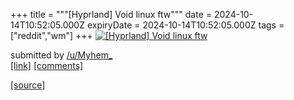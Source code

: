 +++
title = """[Hyprland] Void linux ftw"""
date = 2024-10-14T10:52:05.000Z
expiryDate = 2024-10-14T10:52:05.000Z
tags = ["reddit","wm"]
+++
[![[Hyprland] Void linux ftw](https://preview.redd.it/fobjuwdlcpud1.png?width=640&crop=smart&auto=webp&s=f9d2998c0673555e8defa8f88d3cb9dfda1257b0 "[Hyprland] Void linux ftw")](https://www.reddit.com/r/unixporn/comments/1g3cy5a/hyprland_void_linux_ftw/)

submitted by [/u/Myhem\_](https://www.reddit.com/user/Myhem_)  
[\[link\]](https://i.redd.it/fobjuwdlcpud1.png) [\[comments\]](https://www.reddit.com/r/unixporn/comments/1g3cy5a/hyprland_void_linux_ftw/)

[[source]](https://www.reddit.com/r/unixporn/comments/1g3cy5a/hyprland_void_linux_ftw/)
